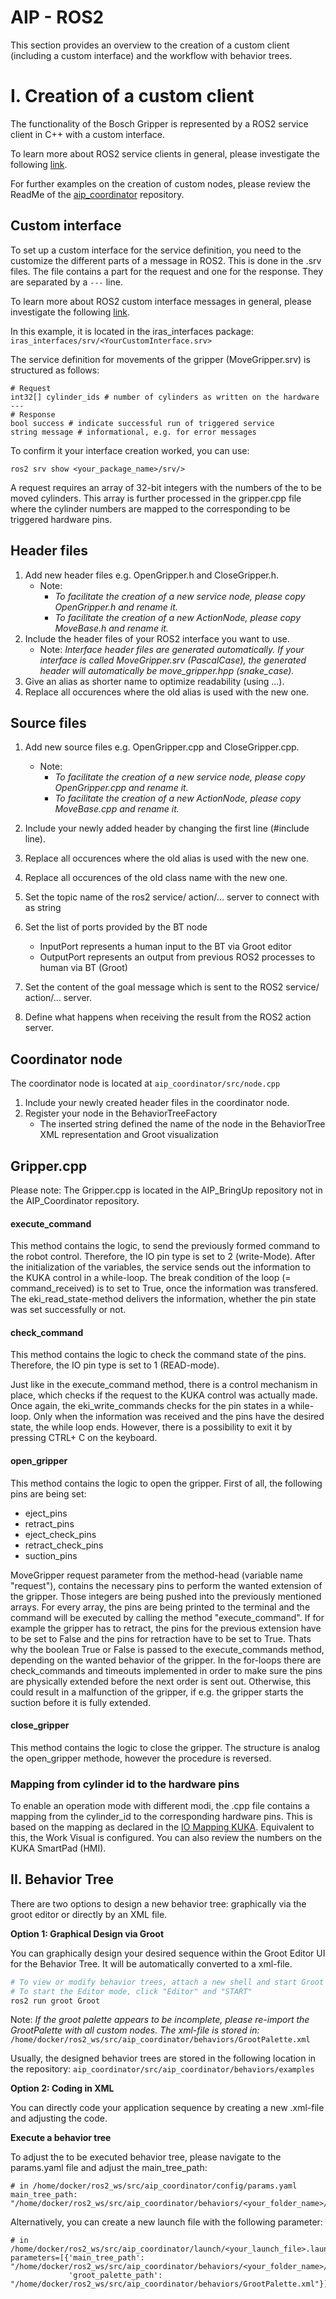 # AIP - ROS2

This section provides an overview to the creation of a custom client (including a custom interface) and the workflow with behavior trees. 

# I. Creation of a custom client

The functionality of the Bosch Gripper is represented by a ROS2 service client in C++ with a custom interface.

To learn more about ROS2 service clients in general, please investigate the following [link](https://docs.ros.org/en/foxy/Tutorials/Beginner-Client-Libraries/Writing-A-Simple-Cpp-Service-And-Client.html).

For further examples on the creation of custom nodes, please review the ReadMe of the [aip_coordinator](https://github.com/IRAS-HKA/aip_coordinator) repository.

## Custom interface 

To set up a custom interface for the service definition, you need to the customize the different parts of a message in ROS2. This is done in the .srv files. 
The file contains a part for the request and one for the response. They are separated by a `---` line.

To learn more about ROS2 custom interface messages in general, please investigate the following [link](https://docs.ros.org/en/crystal/Tutorials/Custom-ROS2-Interfaces.html).


In this example, it is located in the iras_interfaces package: `iras_interfaces/srv/<YourCustomInterface.srv>`

The service definition for movements of the gripper (MoveGripper.srv) is structured as follows: 

```
# Request
int32[] cylinder_ids # number of cylinders as written on the hardware
---
# Response
bool success # indicate successful run of triggered service 
string message # informational, e.g. for error messages 
```

To confirm it your interface creation worked, you can use: 
```
ros2 srv show <your_package_name>/srv/>
```
A request requires an array of 32-bit integers with the numbers of the to be moved cylinders. 
This array is further processed in the gripper.cpp file where the cylinder numbers are mapped to the corresponding to be triggered hardware pins. 


## Header files 

1. Add new header files e.g. OpenGripper.h and CloseGripper.h.
   - Note: 
     - _To facilitate the creation of a new service node, please copy OpenGripper.h and rename it._
     - _To facilitate the creation of a new ActionNode, please copy MoveBase.h and rename it._
2. Include the header files of your ROS2 interface you want to use.
   - Note: _Interface header files are generated automatically. If your interface is called MoveGripper.srv (PascalCase), the generated header will automatically be move_gripper.hpp (snake_case)._
3. Give an alias as shorter name to optimize readability (using ...).
4. Replace all occurences where the old alias is used with the new one.

## Source files

1. Add new source files e.g. OpenGripper.cpp and CloseGripper.cpp.
   - Note: 
     - _To facilitate the creation of a new service node, please copy OpenGripper.cpp and rename it._
     - _To facilitate the creation of a new ActionNode, please copy MoveBase.cpp and rename it._

2. Include your newly added header by changing the first line (#include line).
3. Replace all occurences where the old alias is used with the new one.
4. Replace all occurences of the old class name with the new one.
5. Set the topic name of the ros2 service/ action/... server to connect with as string
6. Set the list of ports provided by the BT node
   - InputPort represents a human input to the BT via Groot editor 
   - OutputPort represents an output from previous ROS2 processes to human via BT (Groot)
7. Set the content of the goal message which is sent to the ROS2 service/ action/... server.
8. Define what happens when receiving the result from the ROS2 action server. 

## Coordinator node 

The coordinator node is located at `aip_coordinator/src/node.cpp`

1. Include your newly created header files in the coordinator node. 
2. Register your node in the BehaviorTreeFactory
   - The inserted string defined the name of the node in the BehaviorTree XML representation and Groot visualization

## Gripper.cpp 

Please note: The Gripper.cpp is located in the AIP_BringUp repository not in the AIP_Coordinator repository.

#### execute_command

This method contains the logic, to send the previously formed command to the robot control. Therefore, the IO pin type is set to 2 (write-Mode). 
After the initialization of the variables, the service sends out the information to the KUKA control in a while-loop.
The break condition of the loop (= command_received) is to set to True, once the information was transfered.
The eki_read_state-method delivers the information, whether the pin state was set successfully or not.

#### check_command

This method contains the logic to check the command state of the pins.
Therefore, the IO pin type is set to 1 (READ-mode).

Just like in the execute_command method, there is a control mechanism in place, which checks if the request to the KUKA control was actually made. 
Once again, the eki_write_commands checks for the pin states in a while-loop. Only when the information was received and the pins have the desired state, the while loop ends.
However, there is a possibility to exit it by pressing CTRL+ C on the keyboard.

#### open_gripper

This method contains the logic to open the gripper.
First of all, the following pins are being set:


* eject_pins
* retract_pins
* eject_check_pins
* retract_check_pins
* suction_pins

MoveGripper request parameter from the method-head (variable name "request"), contains the necessary pins to perform the wanted extension of the gripper.
Those integers are being pushed into the previously mentioned arrays.
For every array, the pins are being printed to the terminal and the command will be executed by calling the method "execute_command".
If for example the gripper has to retract, the pins for the previous extension have to be set to False and the pins for retraction have to be set to True.
Thats why the boolean True or False is passed to the execute_commands method, depending on the wanted behavior of the gripper.
In the for-loops there are check_commands and timeouts implemented in order to make sure the pins are physically extended before the next order is sent out. Otherwise, this could result in a malfunction of the gripper, if e.g. the gripper starts the suction before it is fully extended.


#### close_gripper

This method contains the logic to close the gripper. The structure is analog the open_gripper methode, however the
procedure is reversed.

### Mapping from cylinder id to the hardware pins 

To enable an operation mode with different modi, the .cpp file contains a mapping from the cylinder_id to the corresponding hardware pins. 
This is based on the mapping as declared in the [IO Mapping KUKA](/docs/mapping_hw_to_io_number.md). Equivalent to this, the Work Visual is configured. You can also review the numbers on the KUKA SmartPad (HMI).


## II. Behavior Tree

There are two options to design a new behavior tree: graphically via the groot editor or directly by an XML file. 

**Option 1: Graphical Design via Groot**

You can graphically design your desired sequence within the Groot Editor UI for the Behavior Tree.
 It will be automatically converted to a xml-file. 

```bash 
# To view or modify behavior trees, attach a new shell and start Groot
# To start the Editor mode, click "Editor" and "START"
ros2 run groot Groot
```

Note: _If the groot palette appears to be incomplete, please re-import the GrootPalette with all custom nodes. The xml-file is stored in:_
    `/home/docker/ros2_ws/src/aip_coordinator/behaviors/GrootPalette.xml`


Usually, the designed behavior trees are stored in the following location in the repository: 
    `aip_coordinator/src/aip_coordinator/behaviors/examples`

**Option 2: Coding in XML**

You can directly code your application sequence by creating a new .xml-file and adjusting the code. 

**Execute a behavior tree**   
  
To adjust the to be executed behavior tree, please navigate to the params.yaml file and adjust the main_tree_path:

```
# in /home/docker/ros2_ws/src/aip_coordinator/config/params.yaml
main_tree_path: "/home/docker/ros2_ws/src/aip_coordinator/behaviors/<your_folder_name>/<your_tree_name>.xml"
```

Alternatively, you can create a new launch file with the following parameter: 
```
# in /home/docker/ros2_ws/src/aip_coordinator/launch/<your_launch_file>.launch.py>
parameters=[{'main_tree_path': "/home/docker/ros2_ws/src/aip_coordinator/behaviors/<your_folder_name>/<your_tree_name>.xml",
             'groot_palette_path': "/home/docker/ros2_ws/src/aip_coordinator/behaviors/GrootPalette.xml"}],
```